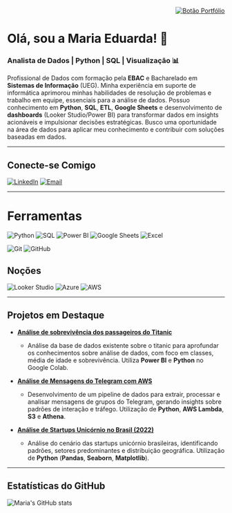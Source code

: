 <p align="right">
  <a href="https://mariaefoliveira.github.io/">
    <img src="https://img.shields.io/badge/Portfólio-000000.svg?style=for-the-badge&logo=looker&logoColor=white" alt="Botão Portfólio">
  </a>
</p>

# Olá, sou a Maria Eduarda! 👋

### Analista de Dados | Python | SQL | Visualização 📊

Profissional de Dados com formação pela **EBAC** e Bacharelado em **Sistemas de Informação** (UEG). Minha experiência em suporte de informática aprimorou minhas habilidades de resolução de problemas e trabalho em equipe, essenciais para a análise de dados. Possuo conhecimento em **Python**, **SQL**, **ETL**, **Google Sheets** e desenvolvimento de **dashboards** (Looker Studio/Power BI) para transformar dados em insights acionáveis e impulsionar decisões estratégicas. Busco uma oportunidade na área de dados para aplicar meu conhecimento e contribuir com soluções baseadas em dados.

---

## Conecte-se Comigo

[![LinkedIn](https://img.shields.io/badge/LinkedIn-0077B5?style=for-the-badge&logo=linkedin&logoColor=white )](https://www.linkedin.com/in/maria-eduarda-falcao-de-oliveira/ )
[![Email](https://img.shields.io/badge/Email-D14836?style=for-the-badge&logo=gmail&logoColor=white )](mailto:seu.email@exemplo.com)

---

# Ferramentas

![Python](https://img.shields.io/badge/Python-3776AB?style=for-the-badge&logo=python&logoColor=white )
![SQL](https://img.shields.io/badge/SQL-4479A1?style=for-the-badge&logo=postgresql&logoColor=white )
![Power BI](https://img.shields.io/badge/Power%20BI-F2C811?style=for-the-badge&logo=powerbi&logoColor=black )
![Google Sheets](https://img.shields.io/badge/Google%20Sheets-34A853?style=for-the-badge&logo=google-sheets&logoColor=white )
![Excel](https://img.shields.io/badge/Microsoft_Excel-217346?style=for-the-badge&logo=microsoft-excel&logoColor=white)

![Git](https://img.shields.io/badge/Git-F05032?style=for-the-badge&logo=git&logoColor=white)
![GitHub](https://img.shields.io/badge/GitHub-100000?style=for-the-badge&logo=github&logoColor=white )

## Noções
![Looker Studio](https://img.shields.io/badge/Looker%20Studio-4285F4?style=for-the-badge&logo=google-data-studio&logoColor=white)
![Azure](https://img.shields.io/badge/Azure-0078D4?style=for-the-badge&logo=microsoft-azure&logoColor=white)
![AWS](https://img.shields.io/badge/AWS-232F3E?style=for-the-badge&logo=amazon-aws&logoColor=white)

---

## Projetos em Destaque
*   **[Análise de sobrevivência dos passageiros do Titanic](https://github.com/mariaefoliveira/Analise_dos_passageiros_do_Titanic)**
    *   Análise da base de dados existente sobre o titanic para aprofundar os conhecimentos sobre análise de dados, com foco em classes, média de idade e sobrevivência. Utiliza **Power BI** e **Python** no Google Colab.
      
*   **[Análise de Mensagens do Telegram com AWS](https://www.kaggle.com/code/noragan/an-lise-das-mensagens-do-telegram-usando-aws )**
    *   Desenvolvimento de um pipeline de dados para extrair, processar e analisar mensagens de grupos do Telegram, gerando insights sobre padrões de interação e tráfego. Utilização de **Python**, **AWS Lambda**, **S3** e **Athena**.

*   **[Análise de Startups Unicórnio no Brasil (2022)](https://www.kaggle.com/code/noragan/an-lise-das-empresas-unic-rnios-no-brasil )**
    *   Análise do cenário das startups unicórnio brasileiras, identificando padrões, setores predominantes e distribuição geográfica. Utilização de **Python** (**Pandas**, **Seaborn**, **Matplotlib**).
---

## Estatísticas do GitHub

![Maria\'s GitHub stats](https://github-readme-stats.vercel.app/api?username=mariaefoliveira&show_icons=true&theme=radical )

